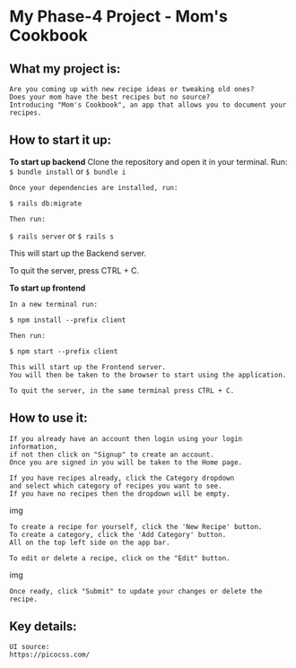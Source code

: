 # My Phase-4 Project - Mom's Cookbook

## What my project is:
    Are you coming up with new recipe ideas or tweaking old ones?
    Does your mom have the best recipes but no source? 
    Introducing "Mom's Cookbook", an app that allows you to document your recipes.

## How to start it up:
**To start up backend**
    Clone the repository and open it in your terminal. 
    Run:
`$ bundle install` or `$ bundle i`

    Once your dependencies are installed, run:
`$ rails db:migrate`

    Then run:
`$ rails server` or `$ rails s`

   This will start up the Backend server.

   To quit the server, press CTRL + C.


**To start up frontend**

    In a new terminal run: 
`$ npm install --prefix client`

    Then run: 
`$ npm start --prefix client`

    This will start up the Frontend server.
    You will then be taken to the browser to start using the application.

    To quit the server, in the same terminal press CTRL + C.

## How to use it:
    If you already have an account then login using your login information, 
    if not then click on "Signup" to create an account. 
    Once you are signed in you will be taken to the Home page.

    If you have recipes already, click the Category dropdown
    and select which category of recipes you want to see.
    If you have no recipes then the dropdown will be empty.
img
    
    To create a recipe for yourself, click the 'New Recipe' button. 
    To create a category, click the 'Add Category' button. 
    All on the top left side on the app bar.

    To edit or delete a recipe, click on the "Edit" button.
img

    Once ready, click "Submit" to update your changes or delete the recipe.


## Key details:
    UI source: 
    https://picocss.com/

